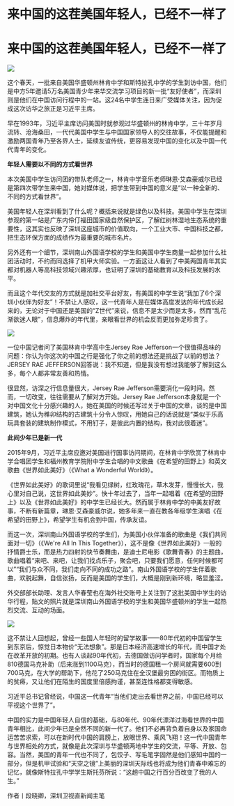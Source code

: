 # 来中国的这茬美国年轻人，已经不一样了

# 来中国的这茬美国年轻人，已经不一样了

![](https://inews.gtimg.com/news_bt/OmXD1SPoZXj1Ilvq2VkPeF26o8zqThbyGHT5qFnIii2kIAA/1000)

这个春天，一批来自美国华盛顿州林肯中学和斯特拉孔中学的学生到访中国，他们是中方5年邀请5万名美国青少年来华交流学习项目的新一批“友好使者”，而深圳则是他们在中国访问行程中的一站。这24名中学生连日来广受媒体关注，因为促成这次访华之旅正是习近平主席。

早在1993年，习近平主席访问美国时就参观过华盛顿州的林肯中学，三十年岁月流转、沧海桑田，一代代美国中学生与中国国家领导人的交往故事，不仅能提醒和激励两国青年乃至各界人士，延续友谊传统，更容易发现中国的变化以及中国一代代青年的变化。

**年轻人需要以不同的方式看世界**

本次美国中学生访问团的带队老师之一，林肯中学音乐老师琳恩·艾森豪威尔已经是第四次带学生来中国，她对媒体说，把学生带到中国的意义是“以一种全新的、不同的方式看世界”。

美国年轻人在深圳看到了什么呢？概括来说就是绿色以及科技。美国中学生在深圳参观的第一站是广东内伶仃福田国家级自然保护区，了解红树林湿地生态系统的重要性，这其实也反映了深圳这座城市的价值取向，一个工业大市、中国科技之都，把生态环保方面的成绩作为最重要的城市名片。

另外还有一个细节，深圳南山外国语学校的学生和美国中学生商量一起参加什么社团活动时，不约而同选择了机甲大师实验。一方面这让人看到了中美两国青年其实都对机器人等高科技领域兴趣浓厚，也证明了深圳的基础教育以及科技发展的水平。

而且这个年代交友的方式就是加社交平台好友，有美国的中学生说“我加了6个深圳小伙伴为好友”！不禁让人感叹，这一代青年人是在媒体高度发达的年代成长起来的，无论对于中国还是美国的“Z世代”来说，信息不是太少而是太多，然而“乱花渐欲迷人眼”，信息爆炸的年代里，亲眼看世界的机会反而更加弥足珍贵了。

![](https://inews.gtimg.com/news_bt/O7WrZzKBMNCorOTGDVZx4zlIeEaM0CVCyYRITNesuaS_IAA/1000)

一位中国记者问了美国林肯中学高中生Jersey Rae
Jefferson一个很值得品味的问题：你认为你这次的中国之行是强化了你之前的想法还是挑战了以前的想法？JERSEY RAE
JEFFERSON回答说：我不知道，但是我没有想过我能够了解到这么多，每个人都非常友善和热情。

很显然，访深之行信息量很大，Jersey Rae Jefferson需要消化一段时间。然而，一切改变，往往需要从了解对方开始。Jersey Rae
Jefferson本身就是一个对中国文化十分感兴趣的人，她在美国的时候还写过关于中国的文章，谈的是中国建筑，她认为榫卯结构的古建筑十分令人惊叹，用她自己的话说就是“类似于乐高玩具套装的建筑制作模式，不用钉子，是彼此内置的结构，我对此很着迷”。

**此间少年已是新一代**

2015年9月，习近平主席应邀对美国进行国事访问期间，在林肯中学欣赏了林肯中学合唱团学生和福州教育学院附中学生合唱的中文歌曲《在希望的田野上》和英文歌曲《世界如此美好》（《What
a Wonderful World》）。

《世界如此美好》的歌词里说“我看见绿树，红玫瑰花，草木发芽，慢慢长大，我心里对自己说，这世界如此美妙”。快十年过去了，当年一起唱着《在希望的田野上》以及《世界如此美好》的中学生已经长大。然而属于林肯中学的中美友好故事，不断有新篇章，琳恩·艾森豪威尔说，她多年来一直在教各年级学生演唱《在希望的田野上》，希望学生有机会到中国，传承友谊。

而这一次，深圳南山外国语学校的学生们，为美国小伙伴准备的歌曲是《我们共同面对一切》（《We're All In This
Together》），这不是像《世界如此美好》一般的抒情爵士乐，而是热力四射的快节奏舞曲，是迪士尼电影《歌舞青春》的主题曲，歌曲唱着“来吧、来吧，让我们找点乐子，聚会吧，只要我们愿意，任何时候都可以”“我们与众不同，我们走向不同的成功之路”。南山外国语学校的学生伴着歌曲，欢脱起舞，自信张扬，反而是美国的学生们，大概是刚到新环境，略显羞涩。

外交部部长助理、发言人华春莹也在海外社交账号上关注到了这批美国中学生的访华行程，贴文的照片就是深圳南山外国语学校的学生和美国华盛顿州的学生一起热烈交流、互动的场面。

![](https://inews.gtimg.com/news_bt/Os0vng0gufMFgznT16u4oKxX_B2LcvZ190mRIA94vh4j0AA/1000)

这不禁让人回想起，曾经一些国人年轻时的留学故事——80年代初的中国留学生到东京后，惊觉日本物价“无法想象”。那是日本经济高速增长的年代，而中国才处在改革开放的初期。也有人谈起90年代初，去德国做访问学者时，国家每个月给810德国马克补助（后来涨到1100马克），而当时的德国租一个房间就需要600到700马克，在大学的帮助下，他花了250马克住在全汉堡最穷困的街区。而物质上的贫瘠，又让他们在陌生的国度里倍感拘谨，甚至连性格都变得敏感。

习近平总书记曾经说，中国这一代青年“当他们走出去看世界之前，中国已经可以平视这个世界了”。

中国的实力是中国年轻人自信的基础，与80年代、90年代漂洋过海看世界的中国青年相比，此间少年已是全然不同的新一代了。他们不必再背负着自身以及家国命运苦苦求索，可以在新时代中国的肩膀上，放眼世界、乘风飞翔！这一代中国青年与世界相处的方式，就像是此次深圳与华盛顿两地中学生的交流，平等、开放、包容。当然，美国的青年一代也不同了，包饺子、写毛笔字固然是他们感知中国的一部分，但是机甲试验和“天空之镜”上美丽的深圳天际线也将成为他们青春中难忘的记忆，就像斯特拉孔中学学生斯托芬所说：“这趟中国之行百分百改变了我的人生。”

作者丨段晓卿，深圳卫视直新闻主笔


